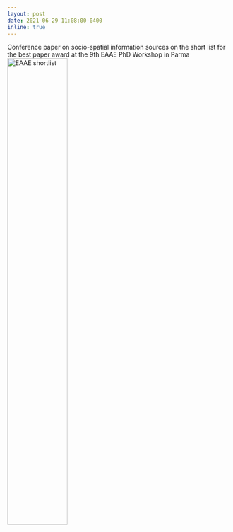 ```yaml
---
layout: post
date: 2021-06-29 11:08:00-0400
inline: true
---
```


 Conference paper on socio-spatial information sources on the short list for the best paper award at the 9th EAAE PhD Workshop in Parma
<img style="width: 52%; padding-bottom: 25px;" valign="center" src="{{ site.baseurl }}/assets/img/EAAE_shortlist.png" alt="EAAE shortlist">